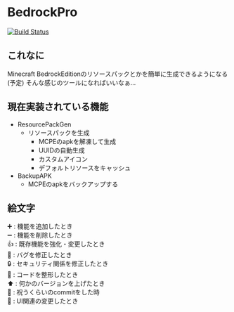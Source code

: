 # BedrockPro
[![Build Status](https://travis-ci.org/riku1227/BedrockPro.svg?branch=master)](https://travis-ci.org/riku1227/BedrockPro)
## これなに
Minecraft BedrockEditionのリソースパックとかを簡単に生成できるようになる(予定)
そんな感じのツールになればいいなぁ...
## 現在実装されている機能
- ResourcePackGen
  - リソースパックを生成
    - MCPEのapkを解凍して生成
    - UUIDの自動生成
    - カスタムアイコン
    - デフォルトリソースをキャッシュ
- BackupAPK
  - MCPEのapkをバックアップする
## 絵文字
➕ : 機能を追加したとき  
➖ : 機能を削除したとき  
👍 : 既存機能を強化・変更したとき  
🐛 : バグを修正したとき  
🔒 : セキュリティ関係を修正したとき  
🎨 : コードを整形したとき  
⬆ : 何かのバージョンを上げたとき  
🎉 : 祝うくらいのcommitをした時  
👔 : UI関連の変更したとき  